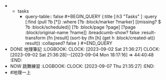 -
	- tasks
		- query-table:: false
		  #+BEGIN_QUERY
		  {:title [:h3 "Tasks" ]
		  :query [:find (pull ?b [*])
		  :where
		    [?b :block/marker ?marker]
		    [(missing? $ ?b :block/scheduled)]
		    [?b :block/page ?page]
		    [?page :block/original-name ?name]]
		  :breadcumb-show? false
		  :result-transform (fn [result]
		  (sort-by (fn [h]
		  (get h :block/created-at)) result))
		  :collapsed? false
		  }
		  #+END_QUERY
- DONE 地理筆記
  :LOGBOOK:
  CLOCK: [2023-09-02 Sat 21:36:27]
  CLOCK: [2023-09-02 Sat 21:36:28]--[2023-09-04 Mon 18:17:16] =>  44:40:48
  :END:
- NOW 跳舞練習
  :LOGBOOK:
  CLOCK: [2023-09-07 Thu 21:35:27]
  :END:
- #地理一上